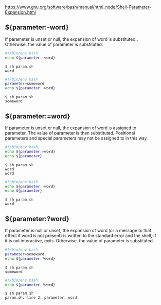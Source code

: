 https://www.gnu.org/software/bash/manual/html_node/Shell-Parameter-Expansion.html


${parameter:-word}
--

If parameter is unset or null, the expansion of word is substituted . Otherwise, the value of parameter is substituted.
```bash
#!/bin/env bash
echo ${parameter:-word}
```
```console
$ sh param.sh
word
```

```bash
#!/bin/env bash
parameter=someword
echo ${parameter:-word}
```
```console
$ sh param.sh
someword
```

${parameter:=word}
--

If parameter is unset or null, the expansion of word is assigned to parameter. The value of parameter is then substituted. Positional parameters and special parameters may not be assigned to in this way.

```bash
#!/bin/env bash
echo ${parameter:=word}
echo ${parameter}
```

```console
$ sh param.sh
word
word
```


```bash
#!/bin/env bash
echo ${parameter:-word}
echo ${parameter}
```
```console
$ sh param.sh
word

```

${parameter:?word}
--

If parameter is null or unset, the expansion of word (or a message to that effect if word is not present) is written to the standard error and the shell, if it is not interactive, exits. Otherwise, the value of parameter is substituted.

```bash
#!/bin/env bash
parameter=someword
echo ${parameter:?word}
```
```console
$ sh param.sh
someword
```

```bash
#!/bin/env bash
echo ${parameter:?word}
```
```console
$ sh param.sh
param.sh: line 2: parameter: word
```
